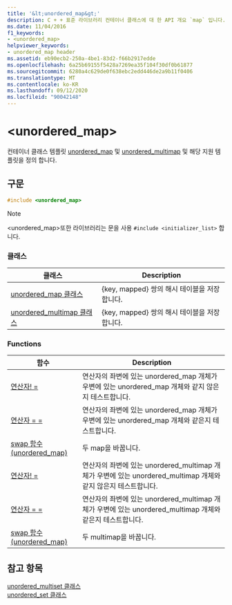 ```yaml
---
title: '&lt;unordered_map&gt;'
description: C + + 표준 라이브러리 컨테이너 클래스에 대 한 API 개요 `map` 입니다.
ms.date: 11/04/2016
f1_keywords:
- <unordered_map>
helpviewer_keywords:
- unordered_map header
ms.assetid: eb90ecb2-250a-4be1-83d2-f66b2917edde
ms.openlocfilehash: 6a25b69155f5428a7269ea35f104f30df0b61877
ms.sourcegitcommit: 6280a4c629de0f638ebc2edd446de2a9b11f0406
ms.translationtype: MT
ms.contentlocale: ko-KR
ms.lasthandoff: 09/12/2020
ms.locfileid: "90042148"
---
```

# <a name="ltunordered_mapgt"></a>&lt;unordered_map&gt;

컨테이너 클래스 템플릿 [unordered_map](../standard-library/unordered-map-class.md) 및 [unordered_multimap](../standard-library/unordered-multimap-class.md) 및 해당 지원 템플릿을 정의 합니다.

## <a name="syntax"></a>구문

```cpp
#include <unordered_map>
```

> [!NOTE]
> \<unordered_map>또한 라이브러리는 문을 사용 `#include <initializer_list>` 합니다.

### <a name="classes"></a>클래스

|클래스|Description|
|-|-|
|[unordered_map 클래스](../standard-library/unordered-map-class.md)|{key, mapped} 쌍의 해시 테이블을 저장합니다.|
|[unordered_multimap 클래스](../standard-library/unordered-multimap-class.md)|{key, mapped} 쌍의 해시 테이블을 저장합니다.|

### <a name="functions"></a>Functions

|함수|Description|
|-|-|
|[연산자! =](../standard-library/unordered-map-operators.md#op_neq)|연산자의 좌변에 있는 unordered_map 개체가 우변에 있는 unordered_map 개체와 같지 않은지 테스트합니다.|
|[연산자 = =](../standard-library/unordered-map-operators.md#op_eq_eq)|연산자의 좌변에 있는 unordered_map 개체가 우변에 있는 unordered_map 개체와 같은지 테스트합니다.|
|[swap 함수(unordered_map)](../standard-library/unordered-map-functions.md#swap)|두 map을 바꿉니다.|
|[연산자! =](../standard-library/unordered-map-operators.md#op_neq)|연산자의 좌변에 있는 unordered_multimap 개체가 우변에 있는 unordered_multimap 개체와 같지 않은지 테스트합니다.|
|[연산자 = =](../standard-library/unordered-map-operators.md#op_eq_eq)|연산자의 좌변에 있는 unordered_multimap 개체가 우변에 있는 unordered_multimap 개체와 같은지 테스트합니다.|
|[swap 함수(unordered_map)](../standard-library/unordered-map-functions.md#swap)|두 multimap을 바꿉니다.|

## <a name="see-also"></a>참고 항목

[unordered_multiset 클래스](../standard-library/unordered-multiset-class.md)\
[unordered_set 클래스](../standard-library/unordered-set-class.md)
